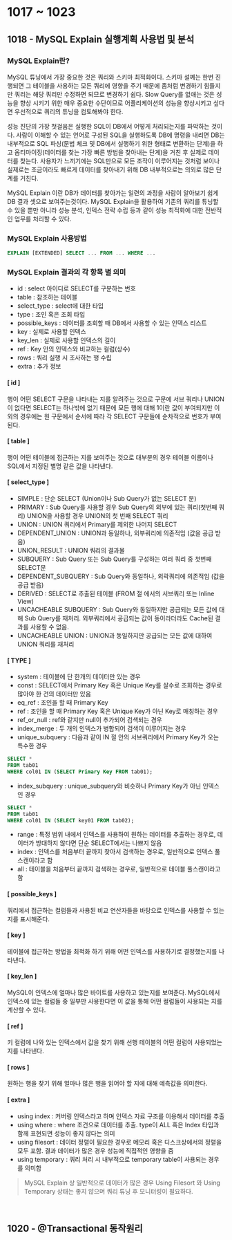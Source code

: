 # 1017 ~ 1023

## 1018 - MySQL Explain 실행계획 사용법 및 분석
### MySQL Explain란?
MySQL 튜닝에서 가장 중요한 것은 쿼리와 스키마 최적화이다. 스키마 설꼐는 한번 진행되면 그 테이블을 사용하는 모든 쿼리에 영향을 주기 때문에 좀처럼 변경하기 힘들지만 쿼리는 해당 쿼리만 수정하면 되므로 변경하기 쉽다. Slow Query를 없애는 것은 성능을 향상 시키기 위한 매우 중요한 수단이므로 어플리케이션의 성능을 향상시키고 싶다면 우선적으로 쿼리의 튜닝을 컴토해봐야 한다.

성능 진단의 가장 첫걸음은 실행한 SQL이 DB에서 어떻게 처리되는지를 파악하는 것이다. 사람이 이해할 수 있는 언어로 구성된 SQL을 실행하도록 DB에 명령을 내리면 DB는 내부적으로 SQL 파싱(문법 체크 및 DB에서 실행하기 위한 형태로 변환하는 단계)을 하고 옵티마이징(데이터를 찾는 가장 빠른 방법을 찾아내는 단계)을 거친 후 실제로 데이터를 찾는다. 사용자가 느끼기에는 SQL만으로 모든 조작이 이루어지는 것처럼 보이나 실제로는 조금이라도 빠르게 데이터를 찾아내기 위해 DB 내부적으로는 의외로 많은 단계를 거친다.

MySQL Explain 이란 DB가 데이터를 찾아가는 일련의 과정을 사람이 알아보기 쉽게 DB 결과 셋으로 보여주는것이다. MySQL Explain을 활용하여 기존의 쿼리를 튜닝할 수 있을 뿐만 아니라 성능 분석, 인덱스 전략 수립 등과 같이 성능 최적화에 대한 전반적인 업무를 처리할 수 있다.

### MySQL Explain 사용방법
```sql
EXPLAIN [EXTENDED] SELECT ... FROM ... WHERE ...
```

### MySQL Explain 결과의 각 항목 별 의미
- id : select 아이디로 SELECT를 구분하는 번호
- table : 참조하는 테이블
- select_type : select에 대한 타입
- type : 조인 혹은 조회 타입
- possible_keys : 데이터를 조회할 때 DB에서 사용할 수 있는 인덱스 리스트
- key : 실제로 사용할 인덱스
- key_len : 실제로 사용할 인덱스의 길이
- ref : Key 안의 인덱스와 비교하는 컬럼(상수)
- rows : 쿼리 실행 시 조사하는 행 수립
- extra : 추가 정보

#### [ id ]
행이 어떤 SELECT 구문을 나타내는 지를 알려주는 것으로 구문에 서브 쿼리나 UNION이 없다면 SELECT는 하나밖에 없기 때문에 모든 행에 대해 1이란 값이 부여되지만 이외의 경우에는 원 구문에서 순서에 따라 각 SELECT 구문들에 순차적으로 번호가 부여된다.

#### [ table ]
행이 어떤 테이블에 접근하는 지를 보여주는 것으로 대부분의 경우 테이블 이름이나 SQL에서 지정된 별명 같은 값을 나타낸다.

#### [ select_type ]
- SIMPLE : 단순 SELECT (Union이나 Sub Query가 없는 SELECT 문)
- PRIMARY : Sub Query를 사용할 경우 Sub Query의 외부에 있는 쿼리(첫번째 쿼리) UNION을 사용할 경우 UNION의 첫 번째 SELECT 쿼리
- UNION : UNION 쿼리에서 Primary를 제외한 나머지 SELECT
- DEPENDENT_UNION : UNION과 동일하나, 외부쿼리에 의존적임 (값을 공급 받음)
- UNION_RESULT : UNION 쿼리의 결과물
- SUBQUERY : Sub Query 또는 Sub Query를 구성하는 여러 쿼리 중 첫번째 SELECT문
- DEPENDENT_SUBQUERY : Sub Query와 동일하나, 외곽쿼리에 의존적임 (값을 공급 받음)
- DERIVED : SELECT로 추출된 테이블 (FROM 절 에서의 서브쿼리 또는 Inline View)
- UNCACHEABLE SUBQUERY : Sub Query와 동일하지만 공급되는 모든 값에 대해 Sub Query를 재처리. 외부쿼리에서 공급되는 값이 동이라더라도 Cache된 결과를 사용할 수 없음.
- UNCACHEABLE UNION : UNION과 동일하지만 공급되는 모든 값에 대하여 UNION 쿼리를 재처리

#### [ TYPE ]
- system : 테이블에 단 한개의 데이터만 있는 경우
- const : SELECT에서 Primary Key 혹은 Unique Key를 살수로 조회하는 경우로 많아야 한 건의 데이터만 있음
- eq_ref : 조인을 할 때 Primary Key
- ref : 조인을 할 때 Primary Key 혹은 Unique Key가 아닌 Key로 매칭하는 경우
- ref_or_null : ref와 같지만 null이 추가되어 검색되는 경우
- index_merge : 두 개의 인덱스가 병합되어 검색이 이루어지는 경우
- unique_subquery : 다음과 같이 IN 절 안의 서브쿼리에서 Primary Key가 오는 특수한 경우
```sql
SELECT *  
FROM tab01  
WHERE col01 IN (SELECT Primary Key FROM tab01);
```
- index_subquery : unique_subquery와 비슷하나 Primary Key가 아닌 인덱스인 경우
```sql
SELECT *  
FROM tab01  
WHERE col01 IN (SELECT key01 FROM tab02);
```
- range : 특정 범위 내에서 인덱스를 사용하여 원하는 데이터를 추출하는 경우로, 데이터가 방대하지 않다면 단순 SELECT에서는 나쁘지 않음
- index : 인덱스를 처음부터 끝까지 찾아서 검색하는 경우로, 일반적으로 인덱스 풀스캔이라고 함
- all : 테이블을 처음부터 끝까지 검색하는 경우로, 일반적으로 테이블 풀스캔이라고 함

#### [ possible_keys ]
쿼리에서 접근하는 컬럼들과 사용된 비교 연산자들을 바탕으로 인덱스를 사용할 수 있는지를 표시해준다.

#### [ key ]
테이블에 접근하는 방법을 최적화 하기 위해 어떤 인덱스를 사용하기로 결정했는지를 나타낸다.

#### [ key_len ]
MySQL이 인덱스에 얼마나 많은 바이트를 사용하고 있는지를 보여준다. MySQL에서 인덱스에 있는 컬럼들 중 일부만 사용한다면 이 값을 통해 어떤 컬럼들이 사용되는 지를 계산할 수 있다.

#### [ ref ]
키 컬럼에 나와 있는 인덱스에서 값을 찾기 위해 선행 테이블의 어떤 컬럼이 사용되었는지를 나타낸다.

#### [ rows ]
원하는 행을 찾기 위해 얼마나 많은 행을 읽어야 할 지에 대해 예측값을 의미한다.

#### [ extra ]
- using index : 커버링 인덱스라고 하며 인덱스 자료 구조를 이용해서 데이터를 추출
- using where : where 조건으로 데이터를 추출. type이 ALL 혹은 Index 타입과 함께 표현되면 성능이 좋지 않다는 의미
- using filesort : 데이터 정렬이 필요한 경우로 메모리 혹은 디스크상에서의 정렬을 모두 포함. 결과 데이터가 많은 경우 성능에 직접적인 영향을 줌
- using temporary : 쿼리 처리 시 내부적으로 temporary table이 사용되는 경우를 의미함

> MySQL Explain 상 일반적으로 데이터가 많은 경우 Using Filesort 와 Using Temporary 상태는 좋지 않으며 쿼리 튜닝 후 모니터링이 필요하다.

<br>

## 1020 - @Transactional 동작원리
### 